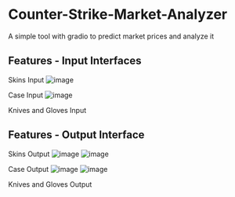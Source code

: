 # Counter-Strike-Market-Analyzer
A simple tool with gradio to predict market prices and analyze it

## Features - Input Interfaces
Skins Input
![image](https://github.com/user-attachments/assets/92076c1c-e348-4868-a837-87662f75cf91)

Case Input
![image](https://github.com/user-attachments/assets/e79961da-36ef-42f4-bf22-e4d615db59cf)

Knives and Gloves Input

## Features - Output Interface
Skins Output
![image](https://github.com/user-attachments/assets/a1b83ba9-7ed8-4731-9946-f2dea7dceab5)
![image](https://github.com/user-attachments/assets/335deaf1-2bd1-4a31-a62f-f7d2b1db76dc)

Case Output
![image](https://github.com/user-attachments/assets/c07a641f-3083-446d-9fa5-e7051b493952)
![image](https://github.com/user-attachments/assets/9a454344-f43c-4515-9599-272b9dbf5773)

Knives and Gloves Output
